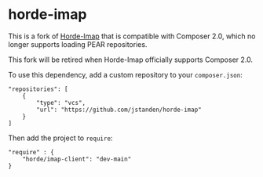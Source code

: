 # horde-imap

This is a fork of [Horde-Imap](https://github.com/horde/Imap_Client) that is compatible with Composer 2.0, which no longer supports loading PEAR repositories.

This fork will be retired when Horde-Imap officially supports Composer 2.0.

To use this dependency, add a custom repository to your `composer.json`:

~~~
"repositories": [
    {
        "type": "vcs",
        "url": "https://github.com/jstanden/horde-imap"
    }
]
~~~

Then add the project to `require`:

~~~
"require" : {
    "horde/imap-client": "dev-main"
}
~~~
